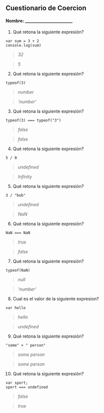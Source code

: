 ## Cuestionario de Coercion
#### Nombre: _______________________

1. Qué retona la siguiente expresión?
```
var sum = 3 + 2
console.log(sum)
```

> _32_

> _5_

2. Qué retona la siguiente expresión?
```
typeof(3)
```

> _number_

> _'number'_

3. Qué retona la siguiente expresión?
```
typeof(3) === typeof("3")
```

> _false_

> _false_

4. Qué retona la siguiente expresión?
```
5 / 0
```

> _undefined_

> _Infinity_

5. Qué retona la siguiente expresión?
```
3 / "bob"
```

> _undefined_

> _NaN_

6. Qué retona la siguiente expresión?
```
NaN === NaN
```

> _true_

> _false_

7. Qué retona la siguiente expresión?
```
typeof(NaN)
```

> _null_

> _'number'_

8. Cual es el valor de la siguiente expresion?
```
var hello
```

> _hello_

> _undefined_

9. Qué retona la siguiente expresión?
```
"some" + " person"
```

> _some person_

> _some person_

10. Qué retona la siguiente expresión?
```
var sport; 
sport === undefined
```

> _false_

> _true_


